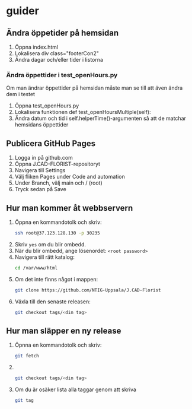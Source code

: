# guider
## Ändra öppetider på hemsidan
1. Öppna index.html
2. Lokalisera div class="footerCon2"
3. Ändra dagar och/eller tider i listorna
### Ändra öppettider i test_openHours.py
Om man ändrar öppettider på hemsidan måste man se till att även ändra dem i testet
<br>
1. Öppna test_openHours.py
2. Lokalisera funktionen def test_openHoursMultiple(self):
3. Ändra datum och tid i self.helperTime()-argumenten så att de matchar hemsidans öppettider

## Publicera GitHub Pages
1. Logga in på github.com
2. Öppna J.CAD-FLORIST-repositoryt
3. Navigera till Settings
4. Välj fliken Pages under Code and automation
5. Under Branch, välj main och / (root)
6. Tryck sedan på Save

## Hur man kommer åt webbservern

1. Öppna en kommandotolk och skriv:
    ```bash
    ssh root@37.123.128.130 -p 30235
    ```
2. Skriv `yes` om du blir ombedd.
3. När du blir ombedd, ange lösenordet: `<root password>`
4. Navigera till rätt katalog:
    ```bash
    cd /var/www/html
    ```
5. Om det inte finns något i mappen:
    ```bash
    git clone https://github.com/NTIG-Uppsala/J.CAD-Florist
    ```
6. Växla till den senaste releasen:
    ```bash
    git checkout tags/<din tag> 
    ```

## Hur man släpper en ny release

1. Öpnna en kommandotolk och skriv:

    ```bash
    git fetch
    ```
2. <br>

    ```bash
    git checkout tags/<din tag> 
    ```
3. Om du är osäker lista alla taggar genom att skriva
    ```bash
    git tag
    ```

